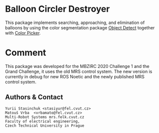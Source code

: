# Balloon Circler Destroyer

This package implements searching, approaching, and elimination of balloons by using the color segmentation package [Object Detect](https://github.com/ctu-mrs/object_detect) together with  [Color Picker](https://github.com/ctu-mrs/color_picker).

# Comment
This package was developed for the MBZIRC 2020 Challenge 1 and the Grand Challenge, it uses the old MRS control system. The new version is currently in debug for new ROS Noetic and the newly published MRS control system.

Authors & Contact
-----------------
```
Yurii Stasinchuk <stasiyur@fel.cvut.cz>
Matouš Vrba  <vrbamato@fel.cvut.cz> 
Multi-Robot Systems mrs.felk.cvut.cz
Faculty of electrical engineering,
Czech Technical University in Prague
```


